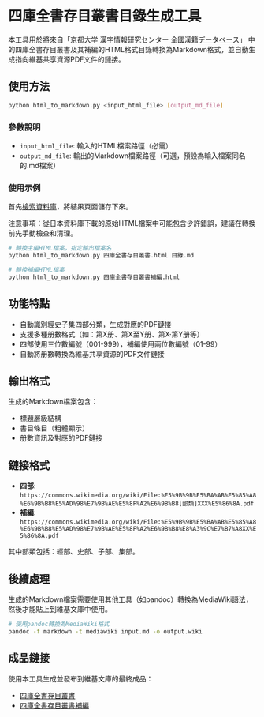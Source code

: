 # 四庫全書存目叢書目錄生成工具

本工具用於將來自「京都大学 漢字情報研究センター [全國漢籍データベース](http://kanji.zinbun.kyoto-u.ac.jp/kanseki/)」 中的四庫全書存目叢書及其補編的HTML格式目錄轉換為Markdown格式，並自動生成指向維基共享資源PDF文件的鏈接。

## 使用方法

```bash
python html_to_markdown.py <input_html_file> [output_md_file]
```

### 參數說明

- `input_html_file`: 輸入的HTML檔案路徑（必需）
- `output_md_file`: 輸出的Markdown檔案路徑（可選，預設為輸入檔案同名的.md檔案）

### 使用示例

首先[檢索資料庫](http://kanji.zinbun.kyoto-u.ac.jp/kanseki?query=%E5%9B%9B%E5%BA%AB%E5%85%A8%E6%9B%B8%E5%AD%98%E7%9B%AE%E5%8F%A2%E6%9B%B8)，將結果頁面儲存下來。

注意事項：從日本資料庫下載的原始HTML檔案中可能包含少許錯誤，建議在轉換前先手動檢查和清理。

```bash
# 轉換主編HTML檔案，指定輸出檔案名
python html_to_markdown.py 四庫全書存目叢書.html 目錄.md

# 轉換補編HTML檔案
python html_to_markdown.py 四庫全書存目叢書補編.html
```

## 功能特點

- 自動識別經史子集四部分類，生成對應的PDF鏈接
- 支援多種册數格式（如：第X册、第X至Y册、第X·第Y册等）
- 四部使用三位數編號（001-999），補編使用兩位數編號（01-99）
- 自動將册數轉換為維基共享資源的PDF文件鏈接

## 輸出格式

生成的Markdown檔案包含：
- 標題層級結構
- 書目條目（粗體顯示）
- 册數資訊及對應的PDF鏈接

## 鏈接格式

- **四部**: `https://commons.wikimedia.org/wiki/File:%E5%9B%9B%E5%BA%AB%E5%85%A8%E6%9B%B8%E5%AD%98%E7%9B%AE%E5%8F%A2%E6%9B%B8[部類]XXX%E5%86%8A.pdf`
- **補編**: `https://commons.wikimedia.org/wiki/File:%E5%9B%9B%E5%BA%AB%E5%85%A8%E6%9B%B8%E5%AD%98%E7%9B%AE%E5%8F%A2%E6%9B%B8%E8%A3%9C%E7%B7%A8XX%E5%86%8A.pdf`

其中部類包括：經部、史部、子部、集部。

## 後續處理

生成的Markdown檔案需要使用其他工具（如pandoc）轉換為MediaWiki語法，然後才能貼上到維基文庫中使用。

```bash
# 使用pandoc轉換為MediaWiki格式
pandoc -f markdown -t mediawiki input.md -o output.wiki
```

## 成品鏈接

使用本工具生成並發布到維基文庫的最終成品：

- [四庫全書存目叢書](https://zh.wikisource.org/wiki/%E5%9B%9B%E5%BA%AB%E5%85%A8%E6%9B%B8%E5%AD%98%E7%9B%AE%E5%8F%A2%E6%9B%B8)
- [四庫全書存目叢書補編](https://zh.wikisource.org/wiki/%E5%9B%9B%E5%BA%AB%E5%85%A8%E6%9B%B8%E5%AD%98%E7%9B%AE%E5%8F%A2%E6%9B%B8%E8%A3%9C%E7%B7%A8)
